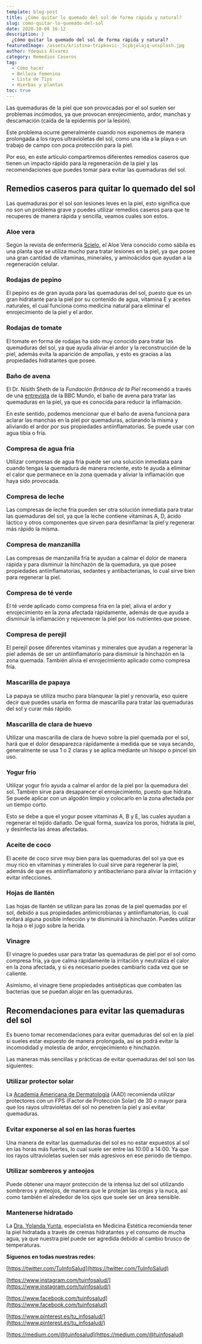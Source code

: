 ```yaml
---
template: blog-post
title: ¿Cómo quitar lo quemado del sol de forma rápida y natural?
slug: como-quitar-lo-quemado-del-sol
date: 2020-10-08 16:12
description: |
  ¿Cómo quitar lo quemado del sol de forma rápida y natural?
featuredImage: /assets/kristina-tripkovic-_5cpbjelajq-unsplash.jpg
author: Ydequis Álvarez
category: Remedios Caseros
tag:
  - Cómo hacer
  - Belleza femenina
  - Lista de Tips
  - Hierbas y plantas
toc: true
---
```

<!--StartFragment-->

Las quemaduras de la piel que son provocadas por el sol suelen ser problemas incómodos, ya que provocan enrojecimiento, ardor, manchas y descamación (caída de la epidermis por la lesión).

Este problema ocurre generalmente cuando nos exponemos de manera prolongada a los rayos ultravioletas del sol, como una ida a la playa o un trabajo de campo con poca protección para la piel.

Por eso, en este artículo compartiremos diferentes remedios caseros que tienen un impacto rápido para la regeneración de la piel y las recomendaciones que puedes tomar para evitar las quemaduras del sol.

## Remedios caseros para quitar lo quemado del sol

Las quemaduras por el sol son lesiones leves en la piel, esto significa que no son un problema grave y puedes utilizar remedios caseros para que te recuperes de manera rápida y sencilla, veamos cuales son estos.

### Aloe vera

Según la revista de enfermería [Scielo](http://scielo.sld.cu/scielo.php?pid=S0864-03192006000300004&script=sci_arttext&tlng=pt), el Aloe Vera conocido como sábila es una planta que se utiliza mucho para tratar lesiones en la piel, ya que posee una gran cantidad de vitaminas, minerales, y aminoácidos que ayudan a la regeneración celular.

### Rodajas de pepino

El pepino es de gran ayuda para las quemaduras del sol, puesto que es un gran hidratante para la piel por su contenido de agua, vitamina E y aceites naturales, el cual funciona como medicina natural para eliminar el enrojecimiento de la piel y el ardor.

### Rodajas de tomate

El tomate en forma de rodajas ha sido muy conocido para tratar las quemaduras del sol, ya que ayuda aliviar el ardor y la reconstrucción de la piel, además evita la aparición de ampollas, y esto es gracias a las propiedades hidratantes que posee.

### Baño de avena

El Dr. Nisith Sheth de la *Fundación Británica de la Piel* recomendó a través de una [entrevista](https://www.bbc.com/mundo/noticias/2016/05/160510_salud_tratar_piel_quemada_quemaduras_sol_alimentos_insolacion_lb#:~:text=En%20el%20caso%20de%20una,eczemas%22%2C%20dijo%20el%20dermat%C3%B3logo.) de la BBC Mundo, el baño de avena para tratar las quemaduras en la piel, ya que es conocida para reducir la inflamación.

En este sentido, podemos mencionar que el baño de avena funciona para aclarar las manchas en la piel por quemaduras, aclarando la misma y aliviando el ardor por sus propiedades antiinflamatorias. Se puede usar con agua tibia o fría.

### Compresa de agua fría

Utilizar compresas de agua fría puede ser una solución inmediata para cuando tengas la quemadura de manera reciente, esto te ayuda a eliminar el calor que permanece en la zona quemada y aliviar la inflamación que haya sido provocada.

### Compresa de leche

Las compresas de leche fría pueden ser otra solución inmediata para tratar las quemaduras del sol, ya que la leche contiene vitaminas A, D, ácido láctico y otros componentes que sirven para desinflamar la piel y regenerar más rápido la misma.

### Compresa de manzanilla

Las compresas de manzanilla fría te ayudan a calmar el dolor de manera rápida y para disminuir la hinchazón de la quemadura, ya que posee propiedades antiinflamatorias, sedantes y antibacterianas, lo cual sirve bien para regenerar la piel.

### Compresa de té verde

El té verde aplicado como compresa fría en la piel, alivia el ardor y enrojecimiento en la zona afectada rápidamente, además de que ayuda a disminuir la inflamación y rejuvenecer la piel por los nutrientes que posee.

### Compresa de perejil

El perejil posee diferentes vitaminas y minerales que ayudan a regenerar la piel además de ser un antiinflamatorio para disminuir la hinchazón en la zona quemada. También alivia el enrojecimiento aplicado como compresa fría.

### Mascarilla de papaya

La papaya se utiliza mucho para blanquear la piel y renovarla, eso quiere decir que puedes usarla en forma de mascarilla para tratar las quemaduras del sol y curar más rápido.

### Mascarilla de clara de huevo

Utilizar una mascarilla de clara de huevo sobre la piel quemada por el sol, hará que el dolor desaparezca rápidamente a medida que se vaya secando, generalmente se usa 1 o 2 claras y se aplica mediante un hisopo o pincel sin uso.

### Yogur frío

Utilizar yogur frío ayuda a calmar el ardor de la piel por la quemadura del sol. También sirve para desaparecer el enrojecimiento, puesto que hidrata. Se puede aplicar con un algodón limpio y colocarlo en la zona afectada por un tiempo corto.

Esto se debe a que el yogur posee vitaminas A, B y E, las cuales ayudan a regenerar el tejido dañado. De igual forma, suaviza los poros, hidrata la piel, y desinfecta las áreas afectadas.

### Aceite de coco

El aceite de coco sirve muy bien para las quemaduras del sol ya que es muy rico en vitaminas y minerales lo cual sirve para regenerar la piel, además de que es antiinflamatorio y antibacteriano para aliviar la irritación y evitar infecciones.

### Hojas de llantén

Las hojas de llantén se utilizan para las zonas de la piel quemadas por el sol, debido a sus propiedades antimicrobianas y antiinflamatorias, lo cual evitará alguna posible infección y te disminuirá la hinchazón. Puedes utilizar la hoja o el jugo sobre la herida.

### Vinagre

El vinagre lo puedes usar para tratar las quemaduras de piel por el sol como compresa fría, ya que calma rápidamente la irritación y neutraliza el calor en la zona afectada, y si es necesario puedes cambiarlo cada vez que se caliente.

Asimismo, el vinagre tiene propiedades antisépticas que combaten las bacterias que se puedan alojar en las quemaduras.

## Recomendaciones para evitar las quemaduras del sol

Es bueno tomar recomendaciones para evitar quemaduras del sol en la piel si sueles estar expuesto de manera prolongada, así se podrá evitar la incomodidad y molestia de ardor, enrojecimiento e hinchazón.

Las maneras más sencillas y prácticas de evitar quemaduras del sol son las siguientes:

### Utilizar protector solar

La [Academia Americana de Dermatología](https://www.aad.org/public/diseases/skin-cancer/prevent) (AAD) recomienda utilizar protectores con un FPS (Factor de Protección Solar) de 30 o mayor para que los rayos ultravioletas del sol no penetren la piel y así evitar quemaduras.

### Evitar exponerse al sol en las horas fuertes

Una manera de evitar las quemaduras del sol es no estar expuestos al sol en las horas más fuertes, lo cual suele ser entre las 10:00 a 14:00. Ya que los rayos ultravioletas suelen ser más agresivos en ese periodo de tiempo.

### Utilizar sombreros y anteojos

Puede obtener una mayor protección de la intensa luz del sol utilizando sombreros y anteojos, de manera que le protejan las orejas y la nuca, así como también el alrededor de los ojos que suele ser un área sensible.

### Mantenerse hidratado

La [Dra. Yolanda Yunta](https://www.multiestetica.com/centros/clinica-dra-yolanda-yunta), especialista en Medicina Estética recomienda tener la piel hidratada a través de cremas hidratantes y el consumo de mucha agua, ya que nuestra piel puede ser agredida debido al cambio brusco de temperaturas.



<!--StartFragment-->

**Síguenos en todas nuestras redes:**

[https://twitter.com/​TuInfoSalud](https://twitter.com/TuInfoSalud)

[https://www.instagram.com/​tuinfosalud/](https://www.instagram.com/tuinfosalud/)

[https://www.facebook.com/​tuinfosalud](https://www.facebook.com/tuinfosalud)

[https://www.pinterest.es/tu_​infosalud/](https://www.pinterest.es/tu_infosalud/)

[https://medium.com/@​tuinfosalud](https://medium.com/@tuinfosalud)

<!--EndFragment-->